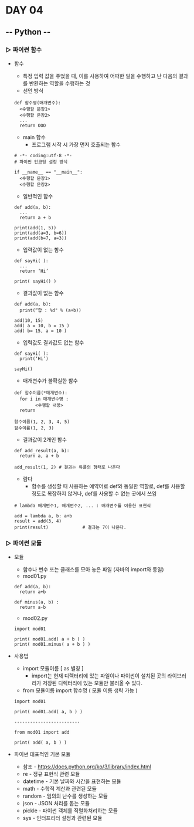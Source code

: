# DAY 04

## -- Python --

### ▷ 파이썬 함수

- 함수 

  - 특정 입력 값을 주었을 때, 이를 사용하여 어떠한 일을 수행하고 난 다음의 결과를 반환하는 역할을 수행하는 것
  - 선언 방식

  ~~~
  def 함수명(매개변수):
  	<수행할 문장1>
  	<수행할 문장2>
  	...
  	return OOO
  ~~~

  - main 함수
    - 프로그램 시작 시 가장 먼저 호출되는 함수

  ~~~
  # -*- coding:utf-8 -*-
  # 파이썬 인코딩 설정 방식
  
  if __name__ == "__main__":
  	<수행할 문장1>
  	<수행할 문장2>
  ~~~

  - 일반적인 함수

  ~~~
  def add(a, b):
  	...
  	return a + b
  
  print(add(1, 5))
  print(add(a=3, b=6))
  print(add(b=7, a=3))
  ~~~

  - 입력값이 없는 함수

  ~~~
  def sayHi( ):
  	...
  	return ‘Hi’
  
  print( sayHi() )
  ~~~

  - 결과값이 없는 함수

  ~~~
  def add(a, b):
  	print(“합 : %d" % (a+b))
  
  add(10, 15)
  add( a = 10, b = 15 )
  add( b= 15, a = 10 )
  ~~~

  - 입력값도 결과값도 없는 함수

  ~~~
  def sayHi( ):
  	print(‘Hi’)
  
  sayHi()
  ~~~

  - 매개변수가 불확실한 함수

  ~~~
  def 함수이름(*매개변수):
  	for i in 매개변수명 :
  		  <수행할 내용>
  	return
  
  함수이름(1, 2, 3, 4, 5)
  함수이름(1, 2, 3)
  ~~~

  - 결과값이 2개인 함수

  ~~~
  def add_result(a, b):
  	return a, a + b
  
  add_result(1, 2) # 결과는 튜플의 형태로 나온다
  ~~~

  - 람다
    - 함수를 생성할 때 사용하는 예약어로 def와 동일한 역할로, def를 사용할 정도로 복잡하지 않거나, def를 사용할 수 없는 곳에서 쓰임

  ~~~
  # lambda 매개변수1, 매개변수2, ... : 매개변수를 이용한 표현식
  
  add = lambda a, b: a+b
  result = add(3, 4)
  print(result) 			# 결과는 7이 나온다.
  ~~~



### ▷ 파이썬 모듈

- 모듈

  - 함수나 변수 또는 클래스를 모아 놓은 파일 (자바의 import와 동일)
  - mod01.py

  ~~~
  def add(a, b):
  	return a+b
  
  def minus(a, b) :
  	return a-b
  ~~~

  - mod02.py

  ~~~
  import mod01  
  
  print( mod01.add( a + b ) )
  print( mod01.minus( a + b ) )
  ~~~

  

- 사용법

  - import 모듈이름 [ as 별칭 ] 
    - import는 현재 디렉터리에 있는 파일이나 파이썬이 설치된 곳의 라이브러리가 저장된 디렉터리에 있는 모듈만 불러올 수 있다.
  - from 모듈이름 import 함수명 ( 모듈 이름 생략 가능 )

  ~~~
  import mod01
  
  print( mod01.add( a, b ) )
  
  -------------------------
  
  from mod01 import add
  
  print( add( a, b ) )
  ~~~



- 파이썬 대표적인 기본 모듈	
  - 참조 - https://docs.python.org/ko/3/library/index.html 
  - re - 정규 표현식 관련 모듈
  - datetime - 기본 날짜와 시간을 표현하는 모듈
  - math - 수학적 계산과 관련된 모듈
  - random - 임의의 난수를 생성하는 모듈
  - json -  JSON 처리를 돕는 모듈
  - pickle - 파이썬 객체를 직렬화처리하는 모듈
  - sys - 인터프리터 설정과 관련된 모듈
